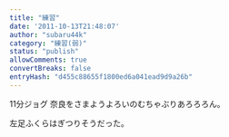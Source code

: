 ```yaml
---
title: "練習"
date: '2011-10-13T21:48:07'
author: "subaru44k"
category: "練習(弱)"
status: "publish"
allowComments: true
convertBreaks: false
entryHash: "d455c88655f1800ed6a041ead9d9a26b"
---
```

11分ジョグ
奈良をさまようよろいのむちゃぶりあろろろん。

左足ふくらはぎつりそうだった。
